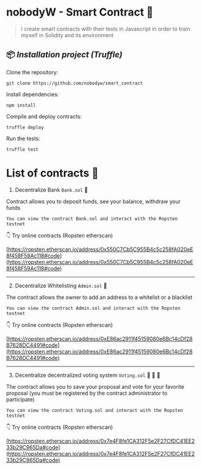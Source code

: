 

# nobodyW - Smart Contract :briefcase:  
  

> I create smart contracts with their tests in Javascript in order to
> train myself in Solidity and its environment


## :package: *Installation project (Truffle)*  
  
Clone the repository:  
 
    git clone https://github.com/nobodyw/smart_contract 

 
Install dependencies:  

    npm install

  
Compile and deploy contracts:  

    truffle deploy  

  
Run the tests:  

    truffle test  

# List of contracts :briefcase: 

1. Decentralize Bank `Bank.sol` :money_with_wings:  
  
Contract allows you to deposit funds, see your balance, withdraw your funds  

`You can view the contract Bank.sol and interact with the Ropsten testnet`  

  :point_down: Try online contracts (Ropsten etherscan)

[https://ropsten.etherscan.io/address/0x550C7Cb5C955B4c5c258fA020eE8f458F59Ac118#code](https://ropsten.etherscan.io/address/0x550C7Cb5C955B4c5c258fA020eE8f458F59Ac118#code)  

----------------------------  
  
2. Decentralize Whitelisting `Admin.sol` :cop:  
  
The contract allows the owner to add an address to a whitelist or a blacklist  
  
`You can view the contract Admin.sol and interact with the Ropsten testnet`  

:point_down: Try online contracts (Ropsten etherscan)

[https://ropsten.etherscan.io/address/0xE86ac2911f45159080e6Bc14cDf28B7628DC4491#code](https://ropsten.etherscan.io/address/0xE86ac2911f45159080e6Bc14cDf28B7628DC4491#code)  

----------------------------  

3. Decentralize decentralized voting system `Voting.sol` :man: :raised_hands: :woman:
  
The contract allows you to save your proposal and vote for your favorite proposal (you must be registered by the contract administrator to participate)
  
`You can view the contract Voting.sol and interact with the Ropsten testnet`  

:point_down: Try online contracts (Ropsten etherscan)

[https://ropsten.etherscan.io/address/0x7e4F8fe1CA312F5e2F27CfDC41EE233b29C965Da#code](https://ropsten.etherscan.io/address/0x7e4F8fe1CA312F5e2F27CfDC41EE233b29C965Da#code)
